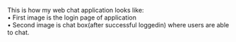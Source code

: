 This is how my web chat application looks like: </br>
• First image is the login page of application </br>
• Second image is chat box(after successful loggedin) where users are able to chat.</br>
